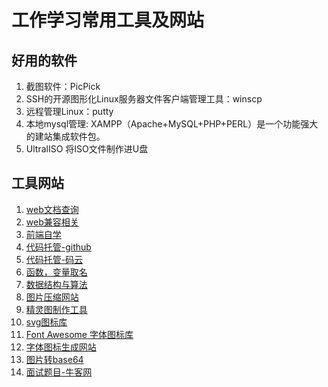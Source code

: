 # 工作学习常用工具及网站
## 好用的软件
1. 截图软件：PicPick
2. SSH的开源图形化Linux服务器文件客户端管理工具：winscp
3. 远程管理Linux：putty
4. 本地mysql管理: XAMPP（Apache+MySQL+PHP+PERL）是一个功能强大的建站集成软件包。
5. UltralISO 将ISO文件制作进U盘

## 工具网站
1. [web文档查询](https://developer.mozilla.org/zh-CN/)
2. [web兼容相关](https://www.caniuse.com/)
3. [前端自学](https://www.freecodecamp.cn/)
4. [代码托管-github](https://github.com/github)
5. [代码托管-码云](https://gitee.com/)
6. [函数，变量取名](https://unbug.github.io/codelf/)
7. [数据结构与算法](https://leetcode-cn.com)
8. [图片压缩网站](https://tinypng.com/)
9. [精灵图制作工具](http://www.spritecow.com/)
10. [svg图标库](https://www.iconfont.cn/)
11. [Font Awesome 字体图标库](http://www.fontawesome.com.cn/)
12. [字体图标生成网站](https://icomoon.io/)
13. [图片转base64](http://tool.chinaz.com/tools/imgtobase/)
14. [面试题目-牛客网](https://www.nowcoder.com/450558447)